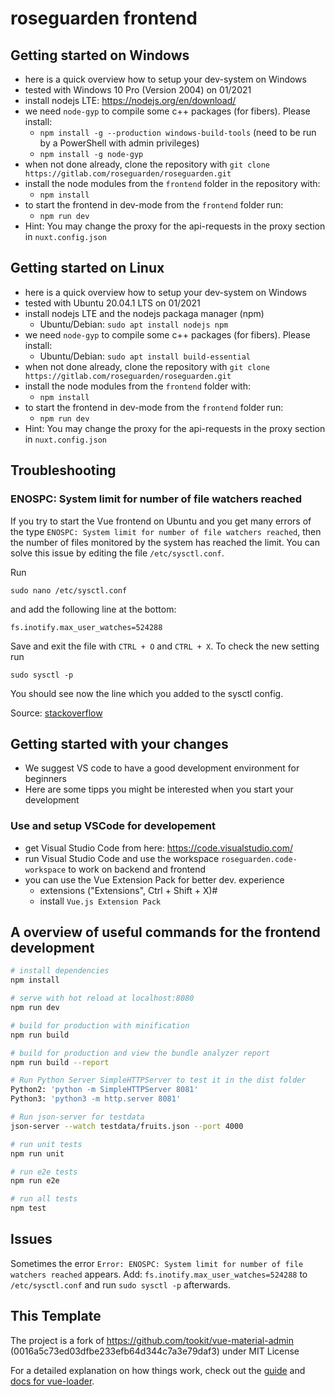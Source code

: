 # roseguarden frontend


## Getting started on Windows

- here is a quick overview how to setup your dev-system on Windows
- tested with Windows 10 Pro (Version 2004) on 01/2021
- install nodejs LTE: https://nodejs.org/en/download/
- we need `node-gyp` to compile some c++ packages (for fibers).  Please install:
   - `npm install -g --production windows-build-tools` (need to be run by a PowerShell with admin privileges)
   - `npm install -g node-gyp`
- when not done already, clone the repository with `git clone https://gitlab.com/roseguarden/roseguarden.git`
- install the node modules from the `frontend` folder in the repository with:
   - `npm install`
- to start the frontend in dev-mode from the `frontend` folder run:
   - `npm run dev`
- Hint: You may change the proxy for the api-requests in the proxy section in `nuxt.config.json`


## Getting started on Linux 
- here is a quick overview how to setup your dev-system on Windows
- tested with Ubuntu 20.04.1 LTS on 01/2021
- install nodejs LTE and the nodejs packaga manager (npm)
   - Ubuntu/Debian: `sudo apt install nodejs npm`
- we need `node-gyp` to compile some c++ packages (for fibers). Please install:
   - Ubuntu/Debian: `sudo apt install build-essential`
- when not done already, clone the repository with `git clone https://gitlab.com/roseguarden/roseguarden.git`
- install the node modules from the `frontend` folder with:
   - `npm install`
- to start the frontend in dev-mode from the `frontend` folder run:
   - `npm run dev`
- Hint: You may change the proxy for the api-requests in the proxy section in `nuxt.config.json`

## Troubleshooting

### ENOSPC: System limit for number of file watchers reached

If you try to start the Vue frontend on Ubuntu and you get many errors of the type `ENOSPC: System limit for number of file watchers reached`, then the number of files monitored by the system has reached the limit.
You can solve this issue by editing the file `/etc/sysctl.conf`.

Run
```
sudo nano /etc/sysctl.conf
```
and add the following line at the bottom:
```
fs.inotify.max_user_watches=524288
```
Save and exit the file with `CTRL + O` and `CTRL + X`.
To check the new setting run
```
sudo sysctl -p
```
You should see now the line which you added to the sysctl config.

Source: [stackoverflow](https://stackoverflow.com/a/56156015)

## Getting started with your changes

- We suggest VS code to have a good development environment for beginners
- Here are some tipps you might be interested when you start your development

### Use and setup VSCode for developement

- get Visual Studio Code from here: https://code.visualstudio.com/
- run Visual Studio Code and use the workspace `roseguarden.code-workspace` to work on backend and frontend
- you can use the Vue Extension Pack for better dev. experience
   - extensions ("Extensions", Ctrl + Shift + X)#
   - install `Vue.js Extension Pack`

## A overview of useful commands for the frontend development

```bash
# install dependencies
npm install

# serve with hot reload at localhost:8080
npm run dev

# build for production with minification
npm run build

# build for production and view the bundle analyzer report
npm run build --report

# Run Python Server SimpleHTTPServer to test it in the dist folder
Python2: 'python -m SimpleHTTPServer 8081'
Python3: 'python3 -m http.server 8081'

# Run json-server for testdata
json-server --watch testdata/fruits.json --port 4000

# run unit tests
npm run unit

# run e2e tests
npm run e2e

# run all tests
npm test
```

## Issues 

Sometimes the error `Error: ENOSPC: System limit for number of file watchers reached` appears.
Add: `fs.inotify.max_user_watches=524288` to `/etc/sysctl.conf` and run `sudo sysctl -p` afterwards.


## This Template

The project is a fork of https://github.com/tookit/vue-material-admin (0016a5c73ed03dfbe233efb64d344c7a3e79daf3) under MIT License

For a detailed explanation on how things work, check out the [guide](http://vuejs-templates.github.io/webpack/) and [docs for vue-loader](http://vuejs.github.io/vue-loader).

